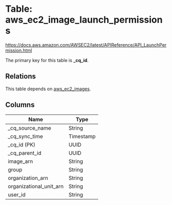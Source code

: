 # Table: aws_ec2_image_launch_permissions

https://docs.aws.amazon.com/AWSEC2/latest/APIReference/API_LaunchPermission.html

The primary key for this table is **_cq_id**.

## Relations

This table depends on [aws_ec2_images](aws_ec2_images).

## Columns

| Name          | Type          |
| ------------- | ------------- |
|_cq_source_name|String|
|_cq_sync_time|Timestamp|
|_cq_id (PK)|UUID|
|_cq_parent_id|UUID|
|image_arn|String|
|group|String|
|organization_arn|String|
|organizational_unit_arn|String|
|user_id|String|